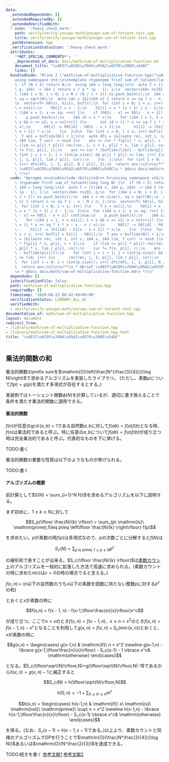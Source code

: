 ```yaml
---
data:
  _extendedDependsOn: []
  _extendedRequiredBy: []
  _extendedVerifiedWith:
  - icon: ':heavy_check_mark:'
    path: verify/verify-yosupo-math/yosupo-sum-of-totient.test.cpp
    title: verify/verify-yosupo-math/yosupo-sum-of-totient.test.cpp
  _pathExtension: hpp
  _verificationStatusIcon: ':heavy_check_mark:'
  attributes:
    '*NOT_SPECIAL_COMMENTS*': ''
    _deprecated_at_docs: docs/math/sum-of-multiplicative-function.md
    document_title: "\u4E57\u6CD5\u7684\u95A2\u6570\u306E\u548C"
    links: []
  bundledCode: "#line 2 \"math/sum-of-multiplicative-function.hpp\"\n#include <bits/stdc++.h>\n\
    using namespace std;\n\ntemplate <typename T>\nT sum_of_totient(long long N) {\n\
    \  if (N < 2) return N;\n  using i64 = long long;\n\n  auto f = [](i64 v, i64\
    \ p, i64) -> i64 { return v / p * (p - 1); };\n  vector<i64> ns{0}, p;\n  for\
    \ (i64 i = N; i > 0; i = N / (N / i + 1)) ns.push_back(i);\n  i64 s = ns.size(),\
    \ sq = sqrt(N);\n  auto idx = [&](i64 n) { return n <= sq ? s - n : N / n; };\n\
    \n  vector<T> h0(s), h1(s), buf(s);\n  for (int i = 0; i < s; i++) {\n    T x\
    \ = ns[i];\n    h0[i] = x - 1;\n    h1[i] = x * (x + 1) / 2 - 1;\n  }\n\n  for\
    \ (i64 x = 2; x <= sq; ++x) {\n    if (h0[s - x] == h0[s - x + 1]) continue;\n\
    \    p.push_back(x);\n    i64 x2 = x * x;\n    for (i64 i = 1, n = ns[i]; i <\
    \ s && n >= x2; n = ns[++i]) {\n      int id = (i * x <= sq ? i * x : s - n /\
    \ x);\n      h0[i] -= h0[id] - h0[s - x + 1];\n      h1[i] -= (h1[id] - h1[s -\
    \ x + 1]) * x;\n    }\n  }\n\n  for (int i = 0; i < s; i++) buf[i] = h1[i] - h0[i];\n\
    \  T ans = buf[idx(N)] + 1;\n\n  auto dfs = [&](auto rec, int i, int c, i64 v,\
    \ i64 lim, T cur) -> void {\n    ans += cur * f(p[i] * v, p[i], c + 1);\n    if\
    \ (lim >= p[i] * p[i]) rec(rec, i, c + 1, p[i] * v, lim / p[i], cur);\n    cur\
    \ *= f(v, p[i], c);\n    ans += cur * (buf[idx(lim)] - buf[idx(p[i])]);\n    for\
    \ (int j = i + 1; j < (int)p.size() && p[j] * p[j] <= lim; j++) {\n      rec(rec,\
    \ j, 1, p[j], lim / p[j], cur);\n    }\n  };\n\n  for (int i = 0; i < (int)p.size();\
    \ i++) dfs(dfs, i, 1, p[i], N / p[i], 1);\n  return ans;\n}\n\n/**\n * @brief\
    \ \u4E57\u6CD5\u7684\u95A2\u6570\u306E\u548C\n * @docs docs/math/sum-of-multiplicative-function.md\n\
    \ */\n"
  code: "#pragma once\n#include <bits/stdc++.h>\nusing namespace std;\n\ntemplate\
    \ <typename T>\nT sum_of_totient(long long N) {\n  if (N < 2) return N;\n  using\
    \ i64 = long long;\n\n  auto f = [](i64 v, i64 p, i64) -> i64 { return v / p *\
    \ (p - 1); };\n  vector<i64> ns{0}, p;\n  for (i64 i = N; i > 0; i = N / (N /\
    \ i + 1)) ns.push_back(i);\n  i64 s = ns.size(), sq = sqrt(N);\n  auto idx = [&](i64\
    \ n) { return n <= sq ? s - n : N / n; };\n\n  vector<T> h0(s), h1(s), buf(s);\n\
    \  for (int i = 0; i < s; i++) {\n    T x = ns[i];\n    h0[i] = x - 1;\n    h1[i]\
    \ = x * (x + 1) / 2 - 1;\n  }\n\n  for (i64 x = 2; x <= sq; ++x) {\n    if (h0[s\
    \ - x] == h0[s - x + 1]) continue;\n    p.push_back(x);\n    i64 x2 = x * x;\n\
    \    for (i64 i = 1, n = ns[i]; i < s && n >= x2; n = ns[++i]) {\n      int id\
    \ = (i * x <= sq ? i * x : s - n / x);\n      h0[i] -= h0[id] - h0[s - x + 1];\n\
    \      h1[i] -= (h1[id] - h1[s - x + 1]) * x;\n    }\n  }\n\n  for (int i = 0;\
    \ i < s; i++) buf[i] = h1[i] - h0[i];\n  T ans = buf[idx(N)] + 1;\n\n  auto dfs\
    \ = [&](auto rec, int i, int c, i64 v, i64 lim, T cur) -> void {\n    ans += cur\
    \ * f(p[i] * v, p[i], c + 1);\n    if (lim >= p[i] * p[i]) rec(rec, i, c + 1,\
    \ p[i] * v, lim / p[i], cur);\n    cur *= f(v, p[i], c);\n    ans += cur * (buf[idx(lim)]\
    \ - buf[idx(p[i])]);\n    for (int j = i + 1; j < (int)p.size() && p[j] * p[j]\
    \ <= lim; j++) {\n      rec(rec, j, 1, p[j], lim / p[j], cur);\n    }\n  };\n\n\
    \  for (int i = 0; i < (int)p.size(); i++) dfs(dfs, i, 1, p[i], N / p[i], 1);\n\
    \  return ans;\n}\n\n/**\n * @brief \u4E57\u6CD5\u7684\u95A2\u6570\u306E\u548C\
    \n * @docs docs/math/sum-of-multiplicative-function.md\n */\n"
  dependsOn: []
  isVerificationFile: false
  path: math/sum-of-multiplicative-function.hpp
  requiredBy: []
  timestamp: '2020-08-22 00:42:49+09:00'
  verificationStatus: LIBRARY_ALL_AC
  verifiedWith:
  - verify/verify-yosupo-math/yosupo-sum-of-totient.test.cpp
documentation_of: math/sum-of-multiplicative-function.hpp
layout: document
redirect_from:
- /library/math/sum-of-multiplicative-function.hpp
- /library/math/sum-of-multiplicative-function.hpp.html
title: "\u4E57\u6CD5\u7684\u95A2\u6570\u306E\u548C"
---
```


## 乗法的関数の和

乗法的関数のprefix sumを$\mathrm{O}\left(\frac{N^{\frac{3}{4}}}{\log N}\right)$で求めるアルゴリズムを実装したライブラリ。
(ただし、素数$p$について$f(p)=g(p)$を満たす多項式が存在するとする。)

実装例ではトーシェント関数$\phi(N)$を計算しているが、適切に書き換えることで条件を満たす乗法的関数に適用できる。

#### 乗法的関数

$f(n)$が任意の$\gcd(a,b) = 1$である自然数$a,b$に対して$f(ab) = f(a)f(b)$となる時、$f(n)$は乗法的であると呼ぶ。特に任意の$a,b$について$f(ab)=f(a)f(b)$が成り立つ時は完全乗法的であると呼ぶ。代表的なものを下に挙げる。

TODO:書く

乗法的関数の重要な性質は以下のようなものが挙げられる。

TODO:書く

#### アルゴリズムの概要

前計算として$S(N) = \sum_{i=1}^N f(i)$を求めるアルゴリズムを以下に説明する。

まず初めに、$1\leq k\leq N$に対して

$$S_p(\lfloor \frac{N}{k} \rfloor) = \sum_{p\ \mathrm{is}\ \mathrm{prime},1\leq p\leq \left\lfloor \frac{N}{k} \right\rfloor} f(p)$$

を求めたい。$p$が素数の時$f(p)$は多項式なので、$p$の次数ごとに分解すると$f(N)$は

$$S_c(N) = \sum_{p\ \mathrm{is}\ \mathrm{prime},1\leq p\leq N} p^c$$

の線形和で表すことが出来る。$S_c(\lfloor \frac{N}{k} \rfloor)$は[素数カウント](https://nyaannyaan.github.io/library/library/math/prime-counting.hpp.html)のアルゴリズムを一般的に拡張した方法で高速に求められる。(素数カウントの時に求めた$\pi(n)$は$c=0$の時の場合でると言える。)

$f(x,n) :=$ ($n$以下の自然数のうち$x$以下の素数を因数に持たない整数$p$に対する$p^c$の和)

とおくと$x$が素数の時に

$$f(x,n) = f(x - 1, n) - f(x-1,\lfloor\frac{n}{x}\rfloor)x^c$$

が成り立つ。ここで$n < x$のとき$f(x,n) = f(x-1,n)$、$x \leq n < x^2$のとき$f(x,n) = f(x-1,n) - x^c$となることを利用して$g(x,n) = f(x, n) + S_c(\min(x,n))$とおくと、$x$が素数の時に

$$g(x,n) = \begin{cases} g(x-1,n) & \mathrm{if}\ n < x^2 \newline g(x-1,n) - \lbrace g(x-1,\lfloor\frac{n}{x}\rfloor) - S_c(x-1) - 1 \rbrace x^c& \mathrm{otherwise} \end{cases}$$

となる。$S_c(\lfloor\sqrt{N}\rfloor,N)=g(\lfloor\sqrt{N}\rfloor,N)-1$であるから$h(x,n)=g(x,n)-1$と補正すると

$$S_c(N) = h(\lfloor\sqrt{N}\rfloor,N)$$

$$h(0,n) = -1 + \sum_{0 \leq m \leq n}m^c$$

$$h(x,n) = \begin{cases} h(x-1,n) & \mathrm{if}\ x\ \mathrm{is}\ \mathrm{not}\  \mathrm{prime}\ \cup\ n < x^2 \newline h(x-1,n) - \lbrace h(x-1,\lfloor\frac{n}{x}\rfloor) - S_c(x-1) \rbrace x^c& \mathrm{otherwise} \end{cases}$$

を得る。(なお、$S_c(x-1)=h(x-1,x-1)$である。)以上より、素数カウントと同様のアルゴリズムでDPを行うことで$\mathrm{O}(\frac{N^\frac{3}{4}}{\log N})$あるいは$\mathrm{O}(N^\frac{2}{3})$を達成できる。

TODO:続きを書く [参考文献1](https://min-25.hatenablog.com/entry/2018/11/11/172216) [参考文献2](http://baihacker.github.io/main/2020/The_prefix-sum_of_multiplicative_function_the_black_algorithm.html)

